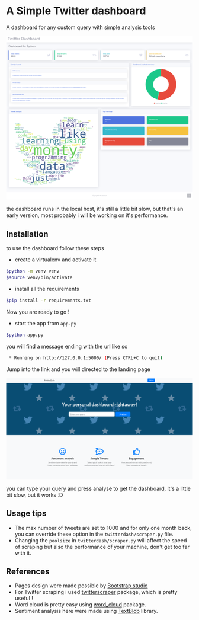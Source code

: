 # A Simple Twitter dashboard

A dashboard for any custom query with simple analysis tools

![dashboard](res/dash.png)

the dashboard runs in the local host, it's still a little bit slow, but that's an early version, most probably i will be working on it's performance.

## Installation

to use the dashboard follow these steps

* create a virtualenv and activate it

```bash
$python -m venv venv
$source venv/bin/activate
```

* install all the requirements

```bash
$pip install -r requirements.txt
```

Now you are ready to go !

* start the app from `app.py`

```bash
$python app.py
```

you will find a message ending with the url like so

```bash
 * Running on http://127.0.0.1:5000/ (Press CTRL+C to quit)
```

Jump into the link and you will directed to the landing page

![landing](res/landing.png)

you can type your query and press analyse to get the dashboard, it's a little bit slow, but it works :D

## Usage tips

* The max number of tweets are set to 1000 and for only one month back, you can override these option in the `twitterdash/scraper.py` file.
* Changing the `poolsize` in `twitterdash/scraper.py` will affect the speed of scraping but also the performance of your machine, don't get too far with it.

## References

* Pages design were made possible by [Bootstrap studio](https://bootstrapstudio.io)
* For Twitter scraping i used [twitterscraper](https://github.com/taspinar/twitterscraper) package, which is pretty useful !
* Word cloud is pretty easy using [word_cloud](https://github.com/amueller/word_cloud) package.
* Sentiment analysis here were made using [TextBlob](https://github.com/sloria/textblob) library.
